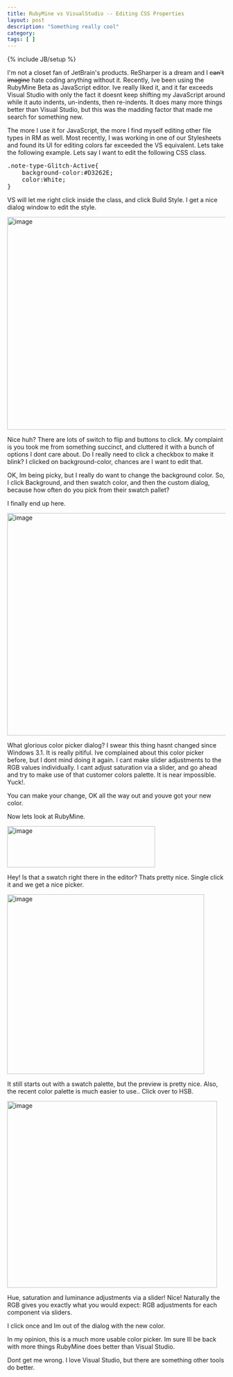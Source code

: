 ```yaml
---
title: RubyMine vs VisualStudio -- Editing CSS Properties
layout: post
description: "Something really cool"
category:
tags: [ ] 
---
```

{% include JB/setup %}



<p>I'm not a closet fan of JetBrain's products. ReSharper is a dream and I <strike>can't imagine</strike> hate coding anything without it. Recently, Ive been using the RubyMine Beta as JavaScript editor. Ive really liked it, and it far exceeds Visual Studio with only the fact it doesnt keep shifting my JavaScript around while it auto indents, un-indents, then re-indents. It does many more things better than Visual Studio, but this was the madding factor that made me search for something new.</p>  <p>The more I use it for JavaScript, the more I find myself editing other file types in RM as well. Most recently, I was working in one of our Stylesheets and found its UI for editing colors far exceeded the VS equivalent. Lets take the following example. Lets say I want to edit the following CSS class.</p>  

<pre name="code" language="css">
.note-type-Glitch-Active{   
    background-color:#D3262E;    
    color:White;
}</pre>  

<p>VS will let me right click inside the class, and click Build Style. I get a nice dialog window to edit the style.</p>  <p><a href="/wp-content/uploads/2009/04/image2.png"><img style="border-bottom: 0px; border-left: 0px; display: inline; border-top: 0px; border-right: 0px" title="image" border="0" alt="image" src="/wp-content/uploads/2009/04/image-thumb2.png" width="587" height="490" /></a> </p>  <p>Nice huh? There are lots of switch to flip and buttons to click. My complaint is you took me from something succinct, and cluttered it with a bunch of options I dont care about. Do I really need to click a checkbox to make it blink? I clicked on background-color, chances are I want to edit that.</p>  <p>OK, Im being picky, but I really do want to change the background color. So, I click Background, and then swatch color, and then the custom dialog, because how often do you pick from their swatch pallet? </p>  <p>I finally end up here.</p>  <p><a href="/wp-content/uploads/2009/04/image3.png"><img style="border-bottom: 0px; border-left: 0px; display: inline; border-top: 0px; border-right: 0px" title="image" border="0" alt="image" src="/wp-content/uploads/2009/04/image-thumb3.png" width="609" height="512" /></a> </p>  <p>What glorious color picker dialog? I swear this thing hasnt changed since Windows 3.1. It is really pitiful. Ive complained about this color picker before, but I dont mind doing it again. I cant make slider adjustments to the RGB values individually. I cant adjust saturation via a slider, and go ahead and try to make use of that customer colors palette. It is near impossible. Yuck!.</p>  <p>You can make your change, OK all the way out and youve got your new color.</p>  <p>Now lets look at RubyMine.</p>  <p><a href="/wp-content/uploads/2009/04/image4.png"><img style="border-bottom: 0px; border-left: 0px; display: inline; border-top: 0px; border-right: 0px" title="image" border="0" alt="image" src="/wp-content/uploads/2009/04/image-thumb4.png" width="341" height="95" /></a> </p>  <p>Hey! Is that a swatch right there in the editor? Thats pretty nice. Single click it and we get a nice picker. </p>  <p><a href="/wp-content/uploads/2009/04/image5.png"><img style="border-bottom: 0px; border-left: 0px; display: inline; border-top: 0px; border-right: 0px" title="image" border="0" alt="image" src="/wp-content/uploads/2009/04/image-thumb5.png" width="454" height="414" /></a> </p>  <p>It still starts out with a swatch palette, but the preview is pretty nice. Also, the recent color palette is much easier to use.. Click over to HSB. </p>  <p><a href="/wp-content/uploads/2009/04/image6.png"><img style="border-bottom: 0px; border-left: 0px; display: inline; border-top: 0px; border-right: 0px" title="image" border="0" alt="image" src="/wp-content/uploads/2009/04/image-thumb6.png" width="484" height="430" /></a> </p>  <p></p>  <p>Hue, saturation and luminance adjustments via a slider! Nice! Naturally the RGB gives you exactly what you would expect: RGB adjustments for each component via sliders. </p>  <p>I click once and Im out of the dialog with the new color.</p>  <p>In my opinion, this is a much more usable color picker. Im sure Ill be back with more things RubyMine does better than Visual Studio. </p>  <p>Dont get me wrong. I love Visual Studio, but there are something other tools do better. </p>
